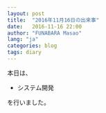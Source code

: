 ```yaml
---
layout: post
title:  "2016年11月16日の出来事"
date:   2016-11-16 22:00
author: "FUNABARA Masao"
lang: "ja"
categories: blog
tags: diary
---
```


本日は、

* システム開発

を行いました。
